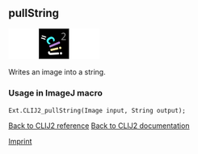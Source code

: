 ## pullString
<img src="images/mini_empty_logo.png"/><img src="images/mini_clij2_logo.png"/><img src="images/mini_empty_logo.png"/>

Writes an image into a string.

### Usage in ImageJ macro
```
Ext.CLIJ2_pullString(Image input, String output);
```


[Back to CLIJ2 reference](https://clij.github.io/clij2-docs/reference)
[Back to CLIJ2 documentation](https://clij.github.io/clij2-docs)

[Imprint](https://clij.github.io/imprint)
